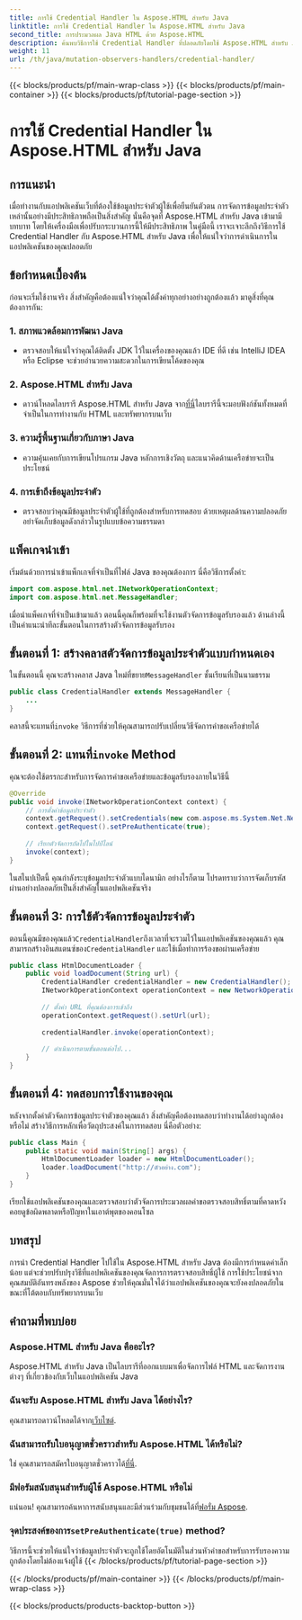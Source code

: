 ```yaml
---
title: การใช้ Credential Handler ใน Aspose.HTML สำหรับ Java
linktitle: การใช้ Credential Handler ใน Aspose.HTML สำหรับ Java
second_title: การประมวลผล Java HTML ด้วย Aspose.HTML
description: ค้นพบวิธีการใช้ Credential Handler ที่ปลอดภัยโดยใช้ Aspose.HTML สำหรับ Java เพื่อจัดการการตรวจสอบสิทธิ์ของผู้ใช้อย่างมีประสิทธิภาพ
weight: 11
url: /th/java/mutation-observers-handlers/credential-handler/
---
```


{{< blocks/products/pf/main-wrap-class >}}
{{< blocks/products/pf/main-container >}}
{{< blocks/products/pf/tutorial-page-section >}}

# การใช้ Credential Handler ใน Aspose.HTML สำหรับ Java

## การแนะนำ
เมื่อทำงานกับแอปพลิเคชันเว็บที่ต้องใช้ข้อมูลประจำตัวผู้ใช้เพื่อยืนยันตัวตน การจัดการข้อมูลประจำตัวเหล่านั้นอย่างมีประสิทธิภาพถือเป็นสิ่งสำคัญ นั่นคือจุดที่ Aspose.HTML สำหรับ Java เข้ามามีบทบาท โดยให้เครื่องมือเพื่อปรับกระบวนการนี้ให้มีประสิทธิภาพ ในคู่มือนี้ เราจะเจาะลึกถึงวิธีการใช้ Credential Handler กับ Aspose.HTML สำหรับ Java เพื่อให้แน่ใจว่าการดำเนินการในแอปพลิเคชันของคุณปลอดภัย
## ข้อกำหนดเบื้องต้น
ก่อนจะเริ่มใช้งานจริง สิ่งสำคัญคือต้องแน่ใจว่าคุณได้ตั้งค่าทุกอย่างอย่างถูกต้องแล้ว มาดูสิ่งที่คุณต้องการกัน:
### 1. สภาพแวดล้อมการพัฒนา Java
- ตรวจสอบให้แน่ใจว่าคุณได้ติดตั้ง JDK ไว้ในเครื่องของคุณแล้ว IDE ที่ดี เช่น IntelliJ IDEA หรือ Eclipse จะช่วยอำนวยความสะดวกในการเขียนโค้ดของคุณ
### 2. Aspose.HTML สำหรับ Java
-  ดาวน์โหลดไลบรารี Aspose.HTML สำหรับ Java จาก[ที่นี่](https://releases.aspose.com/html/java/)ไลบรารีนี้จะมอบฟังก์ชันทั้งหมดที่จำเป็นในการทำงานกับ HTML และทรัพยากรบนเว็บ
### 3. ความรู้พื้นฐานเกี่ยวกับภาษา Java
- ความคุ้นเคยกับการเขียนโปรแกรม Java หลักการเชิงวัตถุ และแนวคิดด้านเครือข่ายจะเป็นประโยชน์
### 4. การเข้าถึงข้อมูลประจำตัว
- ตรวจสอบว่าคุณมีข้อมูลประจำตัวผู้ใช้ที่ถูกต้องสำหรับการทดสอบ ด้วยเหตุผลด้านความปลอดภัย อย่าจัดเก็บข้อมูลดังกล่าวในรูปแบบข้อความธรรมดา
## แพ็คเกจนำเข้า
เริ่มต้นด้วยการนำเข้าแพ็กเกจที่จำเป็นที่ไฟล์ Java ของคุณต้องการ นี่คือวิธีการตั้งค่า:
```java
import com.aspose.html.net.INetworkOperationContext;
import com.aspose.html.net.MessageHandler;
```
เมื่อนำแพ็คเกจที่จำเป็นเข้ามาแล้ว ตอนนี้คุณก็พร้อมที่จะใช้งานตัวจัดการข้อมูลรับรองแล้ว ด้านล่างนี้เป็นคำแนะนำทีละขั้นตอนในการสร้างตัวจัดการข้อมูลรับรอง
## ขั้นตอนที่ 1: สร้างคลาสตัวจัดการข้อมูลประจำตัวแบบกำหนดเอง
 ในขั้นตอนนี้ คุณจะสร้างคลาส Java ใหม่ที่ขยาย`MessageHandler` ชั้นเรียนที่เป็นนามธรรม
```java
public class CredentialHandler extends MessageHandler {
    ...
}
```
 คลาสนี้จะแทนที่`invoke` วิธีการที่ช่วยให้คุณสามารถปรับเปลี่ยนวิธีจัดการคำขอเครือข่ายได้
##  ขั้นตอนที่ 2: แทนที่`invoke` Method
คุณจะต้องใช้ตรรกะสำหรับการจัดการคำขอเครือข่ายและข้อมูลรับรองภายในวิธีนี้
```java
@Override
public void invoke(INetworkOperationContext context) {
    // การตั้งค่าข้อมูลประจำตัว
    context.getRequest().setCredentials(new com.aspose.ms.System.Net.NetworkCredential("username", "securelystoredpassword"));
    context.getRequest().setPreAuthenticate(true);
    
    // เรียกตัวจัดการถัดไปในไปป์ไลน์
    invoke(context);
}
```
ในสไนปเป็ตนี้ คุณกำลังระบุข้อมูลประจำตัวแบบไดนามิก อย่างไรก็ตาม โปรดทราบว่าการจัดเก็บรหัสผ่านอย่างปลอดภัยเป็นสิ่งสำคัญในแอปพลิเคชันจริง
## ขั้นตอนที่ 3: การใช้ตัวจัดการข้อมูลประจำตัว
ตอนนี้คุณมีของคุณแล้ว`CredentialHandler`ถึงเวลาที่จะรวมไว้ในแอปพลิเคชันของคุณแล้ว
 คุณสามารถสร้างอินสแตนซ์ของ`CredentialHandler` และใช้เมื่อทำการร้องขอผ่านเครือข่าย
```java
public class HtmlDocumentLoader {
    public void loadDocument(String url) {
        CredentialHandler credentialHandler = new CredentialHandler();
        INetworkOperationContext operationContext = new NetworkOperationContext();
        
        // ตั้งค่า URL ที่คุณต้องการเข้าถึง
        operationContext.getRequest().setUrl(url);
        
        credentialHandler.invoke(operationContext);
    
        // ดำเนินการตามขั้นตอนต่อไป...
    }
}
```
## ขั้นตอนที่ 4: ทดสอบการใช้งานของคุณ
หลังจากตั้งค่าตัวจัดการข้อมูลประจำตัวของคุณแล้ว สิ่งสำคัญคือต้องทดสอบว่าทำงานได้อย่างถูกต้องหรือไม่
สร้างวิธีการหลักเพื่อวัตถุประสงค์ในการทดสอบ นี่คือตัวอย่าง:
```java
public class Main {
    public static void main(String[] args) {
        HtmlDocumentLoader loader = new HtmlDocumentLoader();
        loader.loadDocument("http://ตัวอย่าง.com");
    }
}
```
เรียกใช้แอปพลิเคชันของคุณและตรวจสอบว่าตัวจัดการประมวลผลคำขอตรวจสอบสิทธิ์ตามที่คาดหวัง คอยดูข้อผิดพลาดหรือปัญหาในเอาต์พุตของคอนโซล
## บทสรุป
การนำ Credential Handler ไปใช้ใน Aspose.HTML สำหรับ Java ต้องมีการกำหนดค่าเล็กน้อย แต่จะช่วยปรับปรุงวิธีที่แอปพลิเคชันของคุณจัดการการตรวจสอบสิทธิ์ผู้ใช้ การใช้ประโยชน์จากคุณสมบัติอันทรงพลังของ Aspose ช่วยให้คุณมั่นใจได้ว่าแอปพลิเคชันของคุณจะยังคงปลอดภัยในขณะที่โต้ตอบกับทรัพยากรบนเว็บ

## คำถามที่พบบ่อย
### Aspose.HTML สำหรับ Java คืออะไร?  
Aspose.HTML สำหรับ Java เป็นไลบรารีที่ออกแบบมาเพื่อจัดการไฟล์ HTML และจัดการงานต่างๆ ที่เกี่ยวข้องกับเว็บในแอปพลิเคชัน Java
### ฉันจะรับ Aspose.HTML สำหรับ Java ได้อย่างไร?  
 คุณสามารถดาวน์โหลดได้จาก[เว็บไซต์](https://releases.aspose.com/html/java/).
### ฉันสามารถรับใบอนุญาตชั่วคราวสำหรับ Aspose.HTML ได้หรือไม่?  
 ใช่ คุณสามารถสมัครใบอนุญาตชั่วคราวได้[ที่นี่](https://purchase.aspose.com/temporary-license/).
### มีฟอรัมสนับสนุนสำหรับผู้ใช้ Aspose.HTML หรือไม่  
 แน่นอน! คุณสามารถค้นหาการสนับสนุนและมีส่วนร่วมกับชุมชนได้ที่[ฟอรั่ม Aspose](https://forum.aspose.com/c/html/29).
###  จุดประสงค์ของการ`setPreAuthenticate(true)` method?  
วิธีการนี้จะช่วยให้แน่ใจว่าข้อมูลประจำตัวจะถูกใช้โดยอัตโนมัติในส่วนหัวคำขอสำหรับการรับรองความถูกต้องโดยไม่ต้องแจ้งผู้ใช้
{{< /blocks/products/pf/tutorial-page-section >}}

{{< /blocks/products/pf/main-container >}}
{{< /blocks/products/pf/main-wrap-class >}}

{{< blocks/products/products-backtop-button >}}
